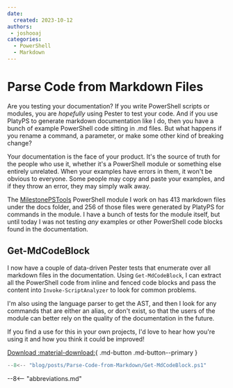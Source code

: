 ```yaml
---
date:
  created: 2023-10-12
authors:
 - joshooaj
categories:
  - PowerShell
  - Markdown
---
```


# Parse Code from Markdown Files

Are you testing your documentation? If you write PowerShell scripts or modules, you are *hopefully* using Pester to
test your code. And if you use PlatyPS to generate markdown documentation like I do, then you have a bunch of example
PowerShell code sitting in .md files. But what happens if you rename a command, a parameter, or make some other kind of
breaking change?

<!-- more -->

Your documentation is the face of your product. It's the source of truth for the people who use it, whether it's a
PowerShell module or something else entirely unrelated. When your examples have errors in them, it won't be obvious to
everyone. Some people may copy and paste your examples, and if they throw an error, they may simply walk away.

The [MilestonePSTools](https://www.milestonepstools.com) PowerShell module I work on has 413 markdown files under the
docs folder, and 256 of those files were generated by PlatyPS for commands in the module. I have a bunch of tests for
the module itself, but until today I was not testing *any* examples or other PowerShell code blocks found in the
documentation.

## Get-MdCodeBlock

I now have a couple of data-driven Pester tests that enumerate over all markdown files in the documentation. Using
`Get-MdCodeBlock`, I can extract all the PowerShell code from inline and fenced code blocks and pass the content into
`Invoke-ScriptAnalyzer` to look for common problems.

I'm also using the language parser to get the AST, and then I look for any commands that are either an alias, or don't
exist, so that the users of the module can better rely on the quality of the documentation in the future.

If you find a use for this in your own projects, I'd love to hear how you're using it and how you think it could be improved!

[Download :material-download:](Get-MdCodeBlock.ps1){ .md-button .md-button--primary }

```powershell linenums="1"
--8<-- "blog/posts/Parse-Code-from-Markdown/Get-MdCodeBlock.ps1"
```

--8<-- "abbreviations.md"
